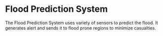 # Flood Prediction System
The Flood Prediction System uses variety of sensors to predict the flood. It generates alert and sends it to flood prone regions to minimize casualties.
